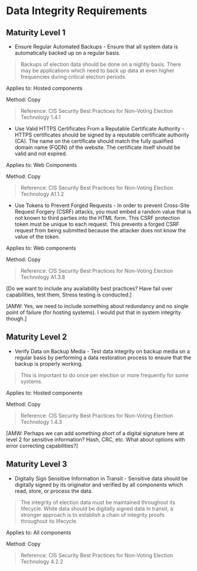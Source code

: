 # Data Integrity Requirements

## Maturity Level 1 
- Ensure Regular Automated Backups - Ensure that all system data is automatically backed up on a regular basis.
>Backups of election data should be done on a nightly basis. There may be applications which need to back up data at even higher frequencies during critical election periods.

Applies to: Hosted components

Method: Copy

>Reference: CIS Security Best Practices for Non-Voting Election Technology 1.4.1
- Use Valid HTTPS Certificates From a Reputable Certificate Authority - HTTPS certificates should be signed by a reputable certificate authority (CA). The name on the certificate should match the fully qualified domain name (FQDN) of the website. The certificate itself should be valid and not expired.
>
Applies to: Web Components

Method: Copy

>Reference: CIS Security Best Practices for Non-Voting Election Technology A1.1.2
- Use Tokens to Prevent Forged Requests - In order to prevent Cross-Site Request Forgery (CSRF) attacks, you must embed a random value that is not known to third parties into the HTML form. This CSRF protection token must be unique to each request. This prevents a forged CSRF request from being submitted because the attacker does not know the value of the token.
>

Applies to: Web components

Method: Copy

>Reference: CIS Security Best Practices for Non-Voting Election Technology A1.3.8

[Do we want to include any availability best practices? Have fail over capabilities, test them, Stress testing is conducted.]

[AMW: Yes, we need to include something about redundancy and no single point of failure (for hosting systems). I would put that in system integrity though.]

## Maturity Level 2 
- Verify Data on Backup Media - Test data integrity on backup media on a regular basis by performing a data restoration process to ensure that the backup is properly working.
>This is important to do once per election or more frequently for some systems.

Applies to: Hosted components

Method: Copy

>Reference: CIS Security Best Practices for Non-Voting Election Technology 1.4.3

[AMW: Perhaps we can add something short of a digital signature here at level 2 for sensitive information? Hash, CRC, etc. What about options with error correcting capabilities?]

## Maturity Level 3
- Digitally Sign Sensitive Information in Transit - Sensitive data should be digitally signed by its originator and verified by all components which read, store, or process the data.
>The integrity of election data must be maintained throughout its lifecycle. While data should be digitally signed data in transit, a stronger approach is to establish a chain of integrity proofs throughout its lifecycle.

Applies to: All components

Method: Copy

>Reference: CIS Security Best Practices for Non-Voting Election Technology 4.2.2
